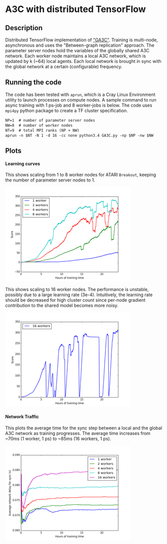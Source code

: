 # A3C with distributed TensorFlow

## Description
Distributed TensorFlow implementation of ["GA3C"](https://openreview.net/forum?id=r1VGvBcxl). Training is multi-node, asynchronous and uses the "Between-graph replication" approach. The parameter server nodes hold the variables of the globally shared A3C network. Each worker node maintains a local A3C network, which is updated by k (~64) local agents. Each local network is brought in sync with the global network at a certain (configurable) frequency.

## Running the code
The code has been tested with ```aprun```, which is a Cray Linux Environment utility to launch processes on compute nodes. A sample command to run async training with 1 ps-job and 8 worker-jobs is below. The code uses ```mpi4py``` python package to create a TF cluster specification. 

```
NP=1  # number of parameter server nodes
NW=8  # number of worker nodes
NT=9  # total MPI ranks (NP + NW)
aprun -n $NT -N 1 -d 16 -cc none python3.4 GA3C.py -np $NP -nw $NW 
```

## Plots

#### Learning curves 
This shows scaling from 1 to 8 worker nodes for ATARI ```Breakout```, keeping the number of parameter server nodes to 1. 

<img src="./assets/scaling.png" width="400" height="300" />

This shows scaling to 16 worker nodes. The performance is unstable, possibly due to a large learning rate (3e-4). Intuitively, the learning rate should be decreased for high cluster count since per-node gradient contribution to the shared model becomes more noisy.

<img src="./assets/16.png" width="400" height="300" />

#### Network Traffic
This plots the average time for the sync step between a local and the global A3C network as training progresses. The average time increases from ~70ms (1 worker, 1 ps) to ~85ms (16 workers, 1 ps). 

<img src="./assets/traffic.png" width="400" height="300" />
